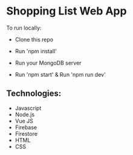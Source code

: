 # Shopping List Web App

To run locally:

* Clone this repo

* Run 'npm install'

* Run your MongoDB server

* Run 'npm start' & Run 'npm run dev'


## Technologies:
* Javascript
* Node.js
* Vue JS
* Firebase
* Firestore
* HTML
* CSS
